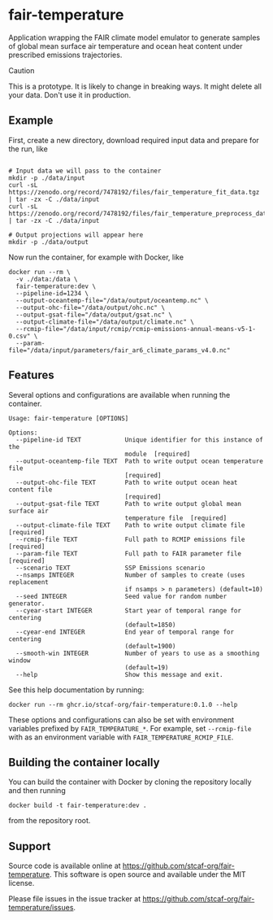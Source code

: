 # fair-temperature

Application wrapping the FAIR climate model emulator to generate samples of global mean surface air temperature and ocean heat content under prescribed emissions trajectories.

> [!CAUTION]
> This is a prototype. It is likely to change in breaking ways. It might delete all your data. Don't use it in production.

## Example

First, create a new directory, download required input data and prepare for the run, like

```shell

# Input data we will pass to the container
mkdir -p ./data/input
curl -sL https://zenodo.org/record/7478192/files/fair_temperature_fit_data.tgz | tar -zx -C ./data/input
curl -sL https://zenodo.org/record/7478192/files/fair_temperature_preprocess_data.tgz | tar -zx -C ./data/input

# Output projections will appear here
mkdir -p ./data/output
```
Now run the container, for example with Docker, like

```shell
docker run --rm \
  -v ./data:/data \
  fair-temperature:dev \
  --pipeline-id=1234 \
  --output-oceantemp-file="/data/output/oceantemp.nc" \
  --output-ohc-file="/data/output/ohc.nc" \
  --output-gsat-file="/data/output/gsat.nc" \
  --output-climate-file="/data/output/climate.nc" \
  --rcmip-file="/data/input/rcmip/rcmip-emissions-annual-means-v5-1-0.csv" \
  --param-file="/data/input/parameters/fair_ar6_climate_params_v4.0.nc"
```

## Features

Several options and configurations are available when running the container.

```
Usage: fair-temperature [OPTIONS]

Options:
  --pipeline-id TEXT            Unique identifier for this instance of the
                                module  [required]
  --output-oceantemp-file TEXT  Path to write output ocean temperature file
                                [required]
  --output-ohc-file TEXT        Path to write output ocean heat content file
                                [required]
  --output-gsat-file TEXT       Path to write output global mean surface air
                                temperature file  [required]
  --output-climate-file TEXT    Path to write output climate file  [required]
  --rcmip-file TEXT             Full path to RCMIP emissions file  [required]
  --param-file TEXT             Full path to FAIR parameter file  [required]
  --scenario TEXT               SSP Emissions scenario
  --nsamps INTEGER              Number of samples to create (uses replacement
                                if nsamps > n parameters) (default=10)
  --seed INTEGER                Seed value for random number generator.
  --cyear-start INTEGER         Start year of temporal range for centering
                                (default=1850)
  --cyear-end INTEGER           End year of temporal range for centering
                                (default=1900)
  --smooth-win INTEGER          Number of years to use as a smoothing window
                                (default=19)
  --help                        Show this message and exit.
```

See this help documentation by running:

```shell
docker run --rm ghcr.io/stcaf-org/fair-temperature:0.1.0 --help
```

These options and configurations can also be set with environment variables prefixed by `FAIR_TEMPERATURE_*`. For example, set `--rcmip-file` with as an environment variable with `FAIR_TEMPERATURE_RCMIP_FILE`.

## Building the container locally

You can build the container with Docker by cloning the repository locally and then running

```shell
docker build -t fair-temperature:dev .
```
from the repository root.

## Support

Source code is available online at https://github.com/stcaf-org/fair-temperature. This software is open source and available under the MIT license.

Please file issues in the issue tracker at https://github.com/stcaf-org/fair-temperature/issues.
